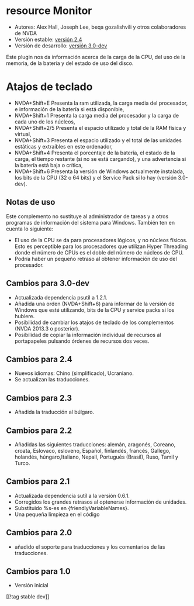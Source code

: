 # resource Monitor #

* Autores: Alex Hall, Joseph Lee, beqa gozalishvili y otros colaboradores de
  NVDA
* Versión estable: [versión 2.4][1]
* Versión de desarrollo: [versión 3.0-dev][2]

Este plugin nos da información acerca de la carga de la CPU, del uso de la
memoria, de la batería y del estado de uso del disco.

# Atajos de teclado #

* NVDA+Shift+E Presenta la ram utilizada, la carga media del procesador, e
  información de la batería si está disponible,
* NVDA+Shift+1 Presenta la carga media del procesador y la carga de cada uno
  de los núcleos,
* NVDA+Shift+2/5 Presenta el espacio utilizado y total de la RAM física y
  virtual,
* NVDA+Shift+3 Presenta el espacio utilizado y el total de las unidades
  estáticas y extraíbles en este ordenador,
* NVDA+Shift+4 Presenta el porcentaje de la batería, el estado de la carga,
  el tiempo restante (si no se está cargando), y una advertencia si la
  batería está baja o crítica,
* NVDA+Shift+6 Presenta la versión de Windows actualmente instalada, los
  bits de la CPU (32 o 64 bits) y el Service Pack si lo hay (versión
  3.0-dev).

## Notas de uso ##

Este complemento no sustituye al administrador de tareas y a otros programas
de información del sistema para Windows. También ten en cuenta lo siguiente:

* El uso de la CPU se da para procesadores lógicos, y no núcleos
  físicos. Esto es perceptible para los procesadores que utilizan Hyper
  Threading donde el número de CPUs es el doble del número de núcleos de
  CPU.
* Podría haber un pequeño retraso al obtener información de uso del
  procesador.

## Cambios para 3.0-dev ##

* Actualizada dependencia psutil a 1.2.1.
* Añadida una orden (NVDA+Shift+6) para informar de la versión de Windows
  que esté utilizando, bits de la CPU y service packs  si los hubiere.
* Posibilidad de cambiar los atajos de teclado de los complementos (NVDA
  2013.3 o posterior).
* Posibilidad de copiar la información individual de recursos al
  portapapeles pulsando órdenes de recursos dos veces.

## Cambios para 2.4 ##

* Nuevos idiomas: Chino (simplificado), Ucraniano.
* Se actualizan las traducciones.

## Cambios para 2.3 ##

* Añadida la traducción al búlgaro.

## Cambios para 2.2 ##

* Añadidas las siguientes traducciones: alemán, aragonés, Coreano, croata,
  Eslovaco, esloveno, Español, finlandés, francés, Gallego, holandés,
  húngaro,Italiano, Nepalí, Portugués (Brasil), Ruso, Tamil y Turco.

## Cambios para 2.1 ##

* Actualizada dependencia sutíl a la versión 0.6.1.
* Corregidos los grandes retrasos al optenerse información de unidades.
* Substituido %s-es en {friendlyVariableNames}.
* Una pequeña limpieza en el código

## Cambios para 2.0 ##

* añadido el soporte para traducciones y los comentarios de las
  traducciones.

## Cambios para 1.0 ##

* Versión inicial

[[!tag stable dev]]

[1]: http://addons.nvda-project.org/files/get.php?file=rm

[2]: http://addons.nvda-project.org/files/get.php?file=rm-dev
